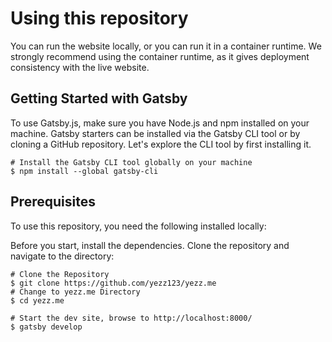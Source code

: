 # Using this repository

You can run the website locally, or you can run it in a container runtime. We strongly recommend using the container runtime, as it gives deployment consistency with the live website.

## Getting Started with Gatsby

To use Gatsby.js, make sure you have Node.js and npm installed on your machine. Gatsby starters can be installed via the Gatsby CLI tool or by cloning a GitHub repository. Let's explore the CLI tool by first installing it.

```shell
# Install the Gatsby CLI tool globally on your machine
$ npm install --global gatsby-cli
```

## Prerequisites

To use this repository, you need the following installed locally:

Before you start, install the dependencies. Clone the repository and navigate to the directory:

```shell
# Clone the Repository
$ git clone https://github.com/yezz123/yezz.me
# Change to yezz.me Directory
$ cd yezz.me

# Start the dev site, browse to http://localhost:8000/
$ gatsby develop
```
